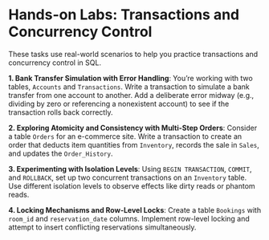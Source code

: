 
# Hands-on Labs: Transactions and Concurrency Control

These tasks use real-world scenarios to help you practice transactions and concurrency control in SQL. 


**1. Bank Transfer Simulation with Error Handling**: You’re working with two tables, `Accounts` and `Transactions`. Write a transaction to simulate a bank transfer from one account to another. Add a deliberate error midway (e.g., dividing by zero or referencing a nonexistent account) to see if the transaction rolls back correctly.

**2. Exploring Atomicity and Consistency with Multi-Step Orders**: Consider a table `Orders` for an e-commerce site. Write a transaction to create an order that deducts item quantities from `Inventory`, records the sale in `Sales`, and updates the `Order_History`. 

**3. Experimenting with Isolation Levels**: Using `BEGIN TRANSACTION`, `COMMIT`, and `ROLLBACK`, set up two concurrent transactions on an `Inventory` table. Use different isolation levels to observe effects like dirty reads or phantom reads. 

**4. Locking Mechanisms and Row-Level Locks**: Create a table `Bookings` with `room_id` and `reservation_date` columns. Implement row-level locking and attempt to insert conflicting reservations simultaneously. 

